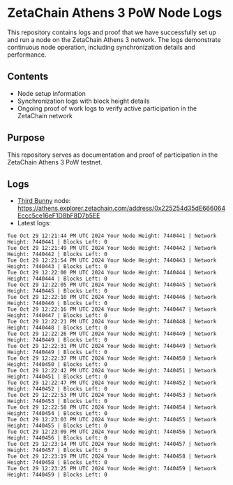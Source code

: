 # ZetaChain Athens 3 PoW Node Logs
This repository contains logs and proof that we have successfully set up and run a node on the ZetaChain Athens 3 network. The logs demonstrate continuous node operation, including synchronization details and performance.

## Contents
- Node setup information
- Synchronization logs with block height details
- Ongoing proof of work logs to verify active participation in the ZetaChain network

## Purpose
This repository serves as documentation and proof of participation in the ZetaChain Athens 3 PoW testnet.

## Logs

- [Third Bunny](https://thirdbunny.xyz/) node: https://athens.explorer.zetachain.com/address/0x225254d35dE666064Eccc5ce16eF1D8bF8D7b5EE
- Latest logs:
```
Tue Oct 29 12:21:44 PM UTC 2024 Your Node Height: 7440441 | Network Height: 7440441 | Blocks Left: 0
Tue Oct 29 12:21:49 PM UTC 2024 Your Node Height: 7440442 | Network Height: 7440442 | Blocks Left: 0
Tue Oct 29 12:21:54 PM UTC 2024 Your Node Height: 7440443 | Network Height: 7440443 | Blocks Left: 0
Tue Oct 29 12:22:00 PM UTC 2024 Your Node Height: 7440444 | Network Height: 7440444 | Blocks Left: 0
Tue Oct 29 12:22:05 PM UTC 2024 Your Node Height: 7440445 | Network Height: 7440445 | Blocks Left: 0
Tue Oct 29 12:22:10 PM UTC 2024 Your Node Height: 7440446 | Network Height: 7440446 | Blocks Left: 0
Tue Oct 29 12:22:16 PM UTC 2024 Your Node Height: 7440447 | Network Height: 7440447 | Blocks Left: 0
Tue Oct 29 12:22:21 PM UTC 2024 Your Node Height: 7440448 | Network Height: 7440448 | Blocks Left: 0
Tue Oct 29 12:22:26 PM UTC 2024 Your Node Height: 7440449 | Network Height: 7440449 | Blocks Left: 0
Tue Oct 29 12:22:31 PM UTC 2024 Your Node Height: 7440449 | Network Height: 7440449 | Blocks Left: 0
Tue Oct 29 12:22:37 PM UTC 2024 Your Node Height: 7440450 | Network Height: 7440450 | Blocks Left: 0
Tue Oct 29 12:22:42 PM UTC 2024 Your Node Height: 7440451 | Network Height: 7440451 | Blocks Left: 0
Tue Oct 29 12:22:47 PM UTC 2024 Your Node Height: 7440452 | Network Height: 7440452 | Blocks Left: 0
Tue Oct 29 12:22:53 PM UTC 2024 Your Node Height: 7440453 | Network Height: 7440453 | Blocks Left: 0
Tue Oct 29 12:22:58 PM UTC 2024 Your Node Height: 7440454 | Network Height: 7440454 | Blocks Left: 0
Tue Oct 29 12:23:03 PM UTC 2024 Your Node Height: 7440455 | Network Height: 7440455 | Blocks Left: 0
Tue Oct 29 12:23:09 PM UTC 2024 Your Node Height: 7440456 | Network Height: 7440456 | Blocks Left: 0
Tue Oct 29 12:23:14 PM UTC 2024 Your Node Height: 7440457 | Network Height: 7440457 | Blocks Left: 0
Tue Oct 29 12:23:19 PM UTC 2024 Your Node Height: 7440458 | Network Height: 7440458 | Blocks Left: 0
Tue Oct 29 12:23:25 PM UTC 2024 Your Node Height: 7440459 | Network Height: 7440459 | Blocks Left: 0
```
